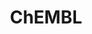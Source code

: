---
layout: default
bigquery: https://console.cloud.google.com/bigquery?p=patents-public-data&d=ebi_chembl&page=dataset
citation: '"The ChEMBL database in 2017." Anna Gaulton, Anne Hersey, Michał Nowotka,
  A Patrícia Bento, Jon Chambers, David Mendez, Prudence Mutowo, Francis Atkinson,
  Louisa J Bellis, Elena Cibrián-Uhalte, Mark Davies, Nathan Dedman, Anneli Karlsson,
  María Paula Magariños, John P Overington, George Papadatos, Ines Smit, Andrew R
  Leach Nucleic acids Research (2017) 45 (Database Issue), D945-D954'
contributors: European Bioinformatics Institute
cost: None
description: ChEMBL Data is a manually curated database of small molecules used in
  drug discovery, including information about existing patented drugs.
documentation: 'schema: https://www.ebi.ac.uk/chembl/db_schema


  '
last_edit: 04/08/2022, 11:40:45
location: https://console.cloud.google.com/marketplace/product/google_patents_public_datasets/chembl
maintained_by: EMBL-EBI, an outstation of European Molecular Biology Laboratory
related_publications: '

  ChEMBL: towards direct deposition of bioassay data.


  Mendez D, Gaulton A, Bento AP, Chambers J, De Veij M, Félix E, Magariños MP, Mosquera
  JF, Mutowo P, Nowotka M, Gordillo-Marañón M, Hunter F, Junco L, Mugumbate G, Rodriguez-Lopez
  M, Atkinson F, Bosc N, Radoux CJ, Segura-Cabrera A, Hersey A, Leach AR.


  — Nucleic Acids Res. 2019; 47(D1):D930-D940. doi: 10.1093/nar/gky1075

  '
schema_fields:
- patent_id
- src_id
- ddd_id
- enzyme_name
- mc_organism
- alogp
- full_molformula
- binding_site_comment
- tid
- domain_type
- curation_comment
- status
- molregno
- assay_param_id
- metref_id
- cell_source_tax_id
- indref_id
- start_position
- helm_notation
- l8
- topical
- tid_fixed
- value
- comments
- warning_year
- set_name
- definition
- major_class
- homologue
- bei
- downgraded
- parameter_type
- confidence_score
- disease_efficacy
- relationship_type
- aspect
- published_type
- published_units
- name
- compound_key
- clo_id
- type
- assay_organism
- withdrawn_flag
- targcomp_id
- publication_number
- le
- last_page
- nda_type
- mol_hrac_id
- withdrawn_country
- l7
- lle
- cx_most_bpka
- rtb
- structure_type
- tissue_id
- cell_name
- actsm_id
- drugind_id
- hbd
- acd_most_bpka
- target_mapping
- mesh_heading
- last_active
- ass_cls_map_id
- selectivity_comment
- l2
- usan_stem_id
- num_lipinski_ro5_violations
- ddd_admr
- product_id
- molfile
- related_tid
- assay_type
- component_type
- usan_stem
- relation
- cellosaurus_id
- level1_description
- comp_class_id
- creation_date
- data_validity_comment
- max_phase
- protein_class_id
- aidx
- metabolite_record_id
- country
- biocomp_id
- compd_id
- cell_id
- source_domain_id
- usan_substem
- co_stem_id
- comp_go_id
- standard_inchi
- db_version
- stat
- text_value
- class_type
- parent_molregno
- assay_tissue
- normal_range_min
- synonyms
- activity_count
- syn_type
- db_source
- species_group_flag
- tax_id
- level3
- cx_most_apka
- res_stem_id
- atc_code
- end_position
- canonical_smiles
- ref_type
- warning_id
- parent_type
- journal
- active_ingredient
- assay_cell_type
- standard_flag
- l5
- who_extra
- doc_type
- volume
- published_value
- prediction_method
- std_act_id
- label
- parent_id
- alert_id
- pathway_id
- bto_id
- hba_lipinski
- sei
- alert_name
- therapeutic_flag
- irac_code
- protclasssyn_id
- units
- updated_on
- irac_class_id
- activity_id
- subgroup
- src_compound_id
- route
- cl_lincs_id
- trade_name
- bao_endpoint
- num_ro5_violations
- protein_class_desc
- activity_comment
- patent_no
- normal_range_max
- l1
- authors
- result_flag
- oral
- assay_strain
- mc_tax_id
- site_residues
- chirality
- efo_id
- molecular_mechanism
- src_assay_id
- drug_record_id
- rgid
- record_id
- assay_category
- num_alerts
- first_page
- applicant_full_name
- sequence
- max_phase_for_ind
- level4
- mol_frac_id
- withdrawn_year
- updated_by
- usan_stem_definition
- site_name
- mw_freebase
- accession
- log_id
- level2_description
- parenteral
- dosed_ingredient
- qudt_units
- assay_subcellular_fraction
- dosage_form
- l6
- domain_name
- full_mwt
- toid
- bao_id
- ddd_comment
- standard_text_value
- direct_interaction
- standard_type
- curated_by
- warning_country
- cidx
- year
- research_stem
- aromatic_rings
- confidence
- stem
- mw_monoisotopic
- cell_description
- path
- src_description
- warning_type
- qed_weighted
- potential_duplicate
- sequence_md5sum
- doc_id
- published_relation
- stem_class
- short_name
- uo_units
- mol_irac_id
- relationship
- frac_class_id
- annotation
- predbind_id
- parameter_value
- assay_tax_id
- ap_id
- standard_units
- ro3_pass
- organism
- variant_id
- company
- hba
- target_desc
- l3
- patent_use_code
- acd_logd
- delist_flag
- withdrawn_reason
- domain_description
- mechanism_of_action
- drug_product_flag
- pathway_key
- strength
- site_id
- version
- met_conversion
- entity_type
- frac_code
- assay_class_id
- warning_class
- cell_source_organism
- level1
- ad_type
- cell_source_tissue
- mutation
- as_id
- first_in_class
- cx_logp
- substrate_record_id
- mol_atc_id
- usan_year
- ridx
- cx_logd
- hrac_code
- hrac_class_id
- psa
- molecule_type
- natural_product
- standard_upper_value
- prodrug
- active_molregno
- standard_relation
- met_comment
- source
- entity_id
- src_short_name
- level3_description
- cell_ontology_id
- abstract
- orig_description
- job_id
- mc_target_name
- drug_substance_flag
- patent_expire_date
- standard_inchi_key
- smid
- ddd_units
- idx
- indication_class
- targrel_id
- relationship_desc
- class_level
- uberon_id
- acd_most_apka
- cpd_str_alert_id
- title
- protein_class_synonym
- hbd_lipinski
- tbl
- inorganic_flag
- mc_target_accession
- pchembl_value
- availability_type
- innovator_company
- component_synonym
- approval_date
- issue
- warnref_id
- assay_desc
- go_id
- alert_set_id
- upper_value
- efo_term
- standard_value
- formulation_id
- mc_target_type
- black_box_warning
- prod_pat_id
- enzyme_tid
- mecref_id
- assay_id
- action_type
- mesh_id
- first_approval
- ref_id
- acd_logp
- withdrawn_class
- bao_format
- who_name
- ingredient
- isoform
- heavy_atoms
- pref_name
- caloha_id
- previous_company
- compound_name
- chembl_id
- description
- molecular_species
- compsyn_id
- mechanism_comment
- smarts
- domain_id
- target_type
- ddd_value
- component_id
- polymer_flag
- sitecomp_id
- priority
- level2
- mec_id
- level4_description
- assay_test_type
- pubmed_id
- ref_url
- level5
- chebi_par_id
- l4
- warning_description
- assay_source
- molsyn_id
- oc_id
- doi
- met_id
- submission_date
- parent_go_id
shortname: chembl
tags:
- biotechnology
- health
- chemical
- bioinformatics
- medical
terms_of_use: CC BY-SA 3.0
title: ChEMBL
uuid: e232a192-965c-4ec9-904c-155b6dfe56c5
---